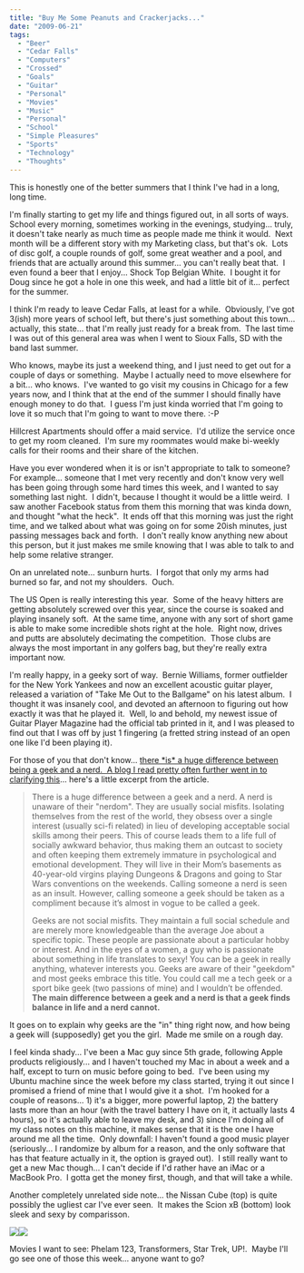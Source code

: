 ```yaml
---
title: "Buy Me Some Peanuts and Crackerjacks..."
date: "2009-06-21"
tags:
  - "Beer"
  - "Cedar Falls"
  - "Computers"
  - "Crossed"
  - "Goals"
  - "Guitar"
  - "Personal"
  - "Movies"
  - "Music"
  - "Personal"
  - "School"
  - "Simple Pleasures"
  - "Sports"
  - "Technology"
  - "Thoughts"
---
```


This is honestly one of the better summers that I think I've had in a long, long time.

I'm finally starting to get my life and things figured out, in all sorts of ways.  School every morning, sometimes working in the evenings, studying... truly, it doesn't take nearly as much time as people made me think it would.  Next month will be a different story with my Marketing class, but that's ok.  Lots of disc golf, a couple rounds of golf, some great weather and a pool, and friends that are actually around this summer... you can't really beat that.  I even found a beer that I enjoy... Shock Top Belgian White.  I bought it for Doug since he got a hole in one this week, and had a little bit of it... perfect for the summer.

I think I'm ready to leave Cedar Falls, at least for a while.  Obviously, I've got 3(ish) more years of school left, but there's just something about this town... actually, this state... that I'm really just ready for a break from.  The last time I was out of this general area was when I went to Sioux Falls, SD with the band last summer.

Who knows, maybe its just a weekend thing, and I just need to get out for a couple of days or something.  Maybe I actually need to move elsewhere for a bit... who knows.  I've wanted to go visit my cousins in Chicago for a few years now, and I think that at the end of the summer I should finally have enough money to do that.  I guess I'm just kinda worried that I'm going to love it so much that I'm going to want to move there. :-P

Hillcrest Apartments should offer a maid service.  I'd utilize the service once to get my room cleaned.  I'm sure my roommates would make bi-weekly calls for their rooms and their share of the kitchen.

Have you ever wondered when it is or isn't appropriate to talk to someone?  For example... someone that I met very recently and don't know very well has been going through some hard times this week, and I wanted to say something last night.  I didn't, because I thought it would be a little weird.  I saw another Facebook status from them this morning that was kinda down, and thought "what the heck".  It ends off that this morning was just the right time, and we talked about what was going on for some 20ish minutes, just passing messages back and forth.  I don't really know anything new about this person, but it just makes me smile knowing that I was able to talk to and help some relative stranger.

On an unrelated note... sunburn hurts.  I forgot that only my arms had burned so far, and not my shoulders.  Ouch.

The US Open is really interesting this year.  Some of the heavy hitters are getting absolutely screwed over this year, since the course is soaked and playing insanely soft.  At the same time, anyone with any sort of short game is able to make some incredible shots right at the hole.  Right now, drives and putts are absolutely decimating the competition.  Those clubs are always the most important in any golfers bag, but they're really extra important now.

I'm really happy, in a geeky sort of way.  Bernie Williams, former outfielder for the New York Yankees and now an excellent acoustic guitar player, released a variation of "Take Me Out to the Ballgame" on his latest album.  I thought it was insanely cool, and devoted an afternoon to figuring out how exactly it was that he played it.  Well, lo and behold, my newest issue of Guitar Player Magazine had the official tab printed in it, and I was pleased to find out that I was off by just 1 fingering (a fretted string instead of an open one like I'd been playing it).

For those of you that don't know... [there \*is\* a huge difference between being a geek and a nerd.  A blog I read pretty often further went in to clarifying this](http://diamondkt.blogspot.com/2009/06/how-being-geek-will-get-you-girl.html)... here's a little excerpt from the article.

> There is a huge difference between a geek and a nerd. A nerd is unaware of their "nerdom". They are usually social misfits. Isolating themselves from the rest of the world, they obsess over a single interest (usually sci-fi related) in lieu of developing acceptable social skills among their peers. This of course leads them to a life full of socially awkward behavior, thus making them an outcast to society and often keeping them extremely immature in psychological and emotional development. They will live in their Mom’s basements as 40-year-old virgins playing Dungeons & Dragons and going to Star Wars conventions on the weekends. Calling someone a nerd is seen as an insult. However, calling someone a geek should be taken as a compliment because it’s almost in vogue to be called a geek.
> 
> Geeks are not social misfits. They maintain a full social schedule and are merely more knowledgeable than the average Joe about a specific topic. These people are passionate about a particular hobby or interest. And in the eyes of a women, a guy who is passionate about something in life translates to sexy! You can be a geek in really anything, whatever interests you. Geeks are aware of their "geekdom" and most geeks embrace this title. You could call me a tech geek or a sport bike geek (two passions of mine) and I wouldn’t be offended. **The main difference between a geek and a nerd is that a geek finds balance in life and a nerd cannot.**

It goes on to explain why geeks are the "in" thing right now, and how being a geek will (supposedly) get you the girl.  Made me smile on a rough day.

I feel kinda shady... I've been a Mac guy since 5th grade, following Apple products religiously... and I haven't touched my Mac in about a week and a half, except to turn on music before going to bed.  I've been using my Ubuntu machine since the week before my class started, trying it out since I promised a friend of mine that I would give it a shot.  I'm hooked for a couple of reasons... 1) it's a bigger, more powerful laptop, 2) the battery lasts more than an hour (with the travel battery I have on it, it actually lasts 4 hours), so it's actually able to leave my desk, and 3) since I'm doing all of my class notes on this machine, it makes sense that it is the one I have around me all the time.  Only downfall: I haven't found a good music player (seriously... I randomize by album for a reason, and the only software that has that feature actually in it, the option is grayed out).  I still really want to get a new Mac though... I can't decide if I'd rather have an iMac or a MacBook Pro.  I gotta get the money first, though, and that will take a while.

Another completely unrelated side note... the Nissan Cube (top) is quite possibly the ugliest car I've ever seen.  It makes the Scion xB (bottom) look sleek and sexy by comparisson.

![](images/nissan-cube-2009-small-car.jpg)![](images/2009-scion-xb.jpg)

Movies I want to see: Phelam 123, Transformers, Star Trek, UP!.  Maybe I'll go see one of those this week... anyone want to go?
